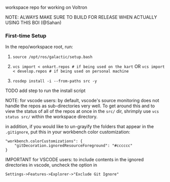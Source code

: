 workspace repo for working on Voltron

NOTE: ALWAYS MAKE SURE TO BUILD FOR RELEASE WHEN ACTUALLY USING THIS BOI (@Sahan)

### First-time Setup

In the repo/workspace root, run:


1) `source /opt/ros/galactic/setup.bash`

2) `vcs import < onkart.repos # if being used on the kart` OR `vcs import < develop.repos # if being used on personal machine`


3) `rosdep install -i --from-paths src -y`

TODO add step to run the install script

NOTE: for vscode users: by default, vscode's source monitoring does not handle the repos as sub-directories very well. To get around this and to view the status of all of the repos at once in the `src/` dir, shrimply use `vcs status src/` within the workspace directory.

in addition, if you would like to un-grayify the folders that appear in the `.gitignore`, put this in your workbench color customization:
```
"workbench.colorCustomizations": {
    "gitDecoration.ignoredResourceForeground": "#cccccc"
}
```

IMPORTANT for VSCODE users: to include contents in the ignored directories in vscode, uncheck the option in 

`Settings->Features->Explorer->"Exclude Git Ignore"`